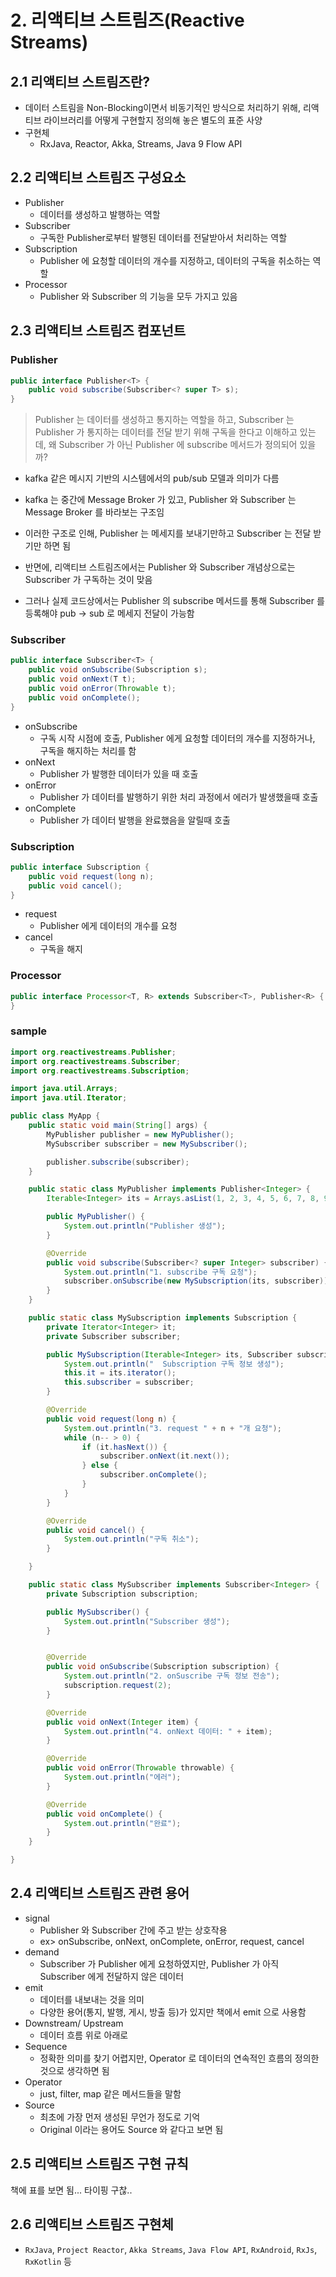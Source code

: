# 2. 리액티브 스트림즈(Reactive Streams)

## 2.1 리액티브 스트림즈란?
- 데이터 스트림을 Non-Blocking이면서 비동기적인 방식으로 처리하기 위해, 리액티브 라이브러리를 어떻게 구현할지 정의해 놓은 별도의 표준 사양
- 구현체
  - RxJava, Reactor, Akka, Streams, Java 9 Flow API

## 2.2 리액티브 스트림즈 구성요소

- Publisher
  - 데이터를 생성하고 발행하는 역할
- Subscriber
  - 구독한 Publisher로부터 발행된 데이터를 전달받아서 처리하는 역할
- Subscription
  - Publisher 에 요청할 데이터의 개수를 지정하고, 데이터의 구독을 취소하는 역할
- Processor
  - Publisher 와 Subscriber 의 기능을 모두 가지고 있음

## 2.3 리액티브 스트림즈 컴포넌트

### Publisher

~~~java
public interface Publisher<T> {
    public void subscribe(Subscriber<? super T> s);
}
~~~

> Publisher 는 데이터를 생성하고 통지하는 역할을 하고,
 Subscriber 는 Publisher 가 통지하는 데이터를 전달 받기 위해 구독을 한다고 이해하고 있는데,
 왜 Subscriber 가 아닌 Publisher 에 subscribe 메서드가 정의되어 있을까?

- kafka 같은 메시지 기반의 시스템에서의 pub/sub 모델과 의미가 다름
- kafka 는 중간에 Message Broker 가 있고, Publisher 와 Subscriber 는 Message Broker 를 바라보는 구조임
- 이러한 구조로 인해, Publisher 는 메세지를 보내기만하고 Subscriber 는 전달 받기만 하면 됨

- 반면에, 리액티브 스트림즈에서는 Publisher 와 Subscriber 개념상으로는 Subscriber 가 구독하는 것이 맞음
- 그러나 실제 코드상에서는 Publisher 의 subscribe 메서드를 통해 Subscriber 를 등록해야 pub -> sub 로 메세지 전달이 가능함

### Subscriber

~~~java
public interface Subscriber<T> {
    public void onSubscribe(Subscription s);
    public void onNext(T t);
    public void onError(Throwable t);
    public void onComplete();
}
~~~

- onSubscribe
  - 구독 시작 시점에 호출, Publisher 에게 요청할 데이터의 개수를 지정하거나, 구독을 해지하는 처리를 함
- onNext
  - Publisher 가 발행한 데이터가 있을 때 호출
- onError
  - Publisher 가 데이터를 발행하기 위한 처리 과정에서 에러가 발생했을때 호출
- onComplete
  - Publisher 가 데이터 발행을 완료했음을 알릴때 호출

### Subscription

~~~java
public interface Subscription {
    public void request(long n);
    public void cancel();
}
~~~

- request
  - Publisher 에게 데이터의 개수를 요청
- cancel
  - 구독을 해지


### Processor

~~~java
public interface Processor<T, R> extends Subscriber<T>, Publisher<R> {
}
~~~


### sample

~~~java
import org.reactivestreams.Publisher;
import org.reactivestreams.Subscriber;
import org.reactivestreams.Subscription;

import java.util.Arrays;
import java.util.Iterator;

public class MyApp {
    public static void main(String[] args) {
        MyPublisher publisher = new MyPublisher();
        MySubscriber subscriber = new MySubscriber();

        publisher.subscribe(subscriber);
    }

    public static class MyPublisher implements Publisher<Integer> {
        Iterable<Integer> its = Arrays.asList(1, 2, 3, 4, 5, 6, 7, 8, 9, 10);

        public MyPublisher() {
            System.out.println("Publisher 생성");
        }

        @Override
        public void subscribe(Subscriber<? super Integer> subscriber) {
            System.out.println("1. subscribe 구독 요청");
            subscriber.onSubscribe(new MySubscription(its, subscriber));
        }
    }

    public static class MySubscription implements Subscription {
        private Iterator<Integer> it;
        private Subscriber subscriber;

        public MySubscription(Iterable<Integer> its, Subscriber subscriber) {
            System.out.println("  Subscription 구독 정보 생성");
            this.it = its.iterator();
            this.subscriber = subscriber;
        }

        @Override
        public void request(long n) {
            System.out.println("3. request " + n + "개 요청");
            while (n-- > 0) {
                if (it.hasNext()) {
                    subscriber.onNext(it.next());
                } else {
                    subscriber.onComplete();
                }
            }
        }

        @Override
        public void cancel() {
            System.out.println("구독 취소");
        }

    }

    public static class MySubscriber implements Subscriber<Integer> {
        private Subscription subscription;

        public MySubscriber() {
            System.out.println("Subscriber 생성");
        }


        @Override
        public void onSubscribe(Subscription subscription) {
            System.out.println("2. onSuscribe 구독 정보 전송");
            subscription.request(2);
        }

        @Override
        public void onNext(Integer item) {
            System.out.println("4. onNext 데이터: " + item);
        }

        @Override
        public void onError(Throwable throwable) {
            System.out.println("에러");
        }

        @Override
        public void onComplete() {
            System.out.println("완료");
        }
    }

}
~~~

## 2.4 리액티브 스트림즈 관련 용어
- signal
  - Publisher 와 Subscriber 간에 주고 받는 상호작용
  - ex> onSubscribe, onNext, onComplete, onError, request, cancel
- demand
  - Subscriber 가 Publisher 에게 요청하였지만, Publisher 가 아직 Subscriber 에게 전달하지 않은 데이터
- emit
  - 데이터를 내보내는 것을 의미
  - 다양한 용어(통지, 발행, 게시, 방출 등)가 있지만 책에서 emit 으로 사용함
- Downstream/ Upstream
  - 데이터 흐름 위로 아래로
- Sequence
  - 정확한 의미를 찾기 어렵지만, Operator 로 데이터의 연속적인 흐름의 정의한 것으로 생각하면 됨
- Operator
  - just, filter, map 같은 메서드들을 말함
- Source
  - 최초에 가장 먼저 생성된 무언가 정도로 기억
  - Original 이라는 용어도 Source 와 같다고 보면 됨


## 2.5 리액티브 스트림즈 구현 규칙
책에 표를 보면 됨... 타이핑 구찮..


## 2.6 리액티브 스트림즈 구현체
- `RxJava`, `Project Reactor`, `Akka Streams`, `Java Flow API`, `RxAndroid`, `RxJs`, `RxKotlin` 등



